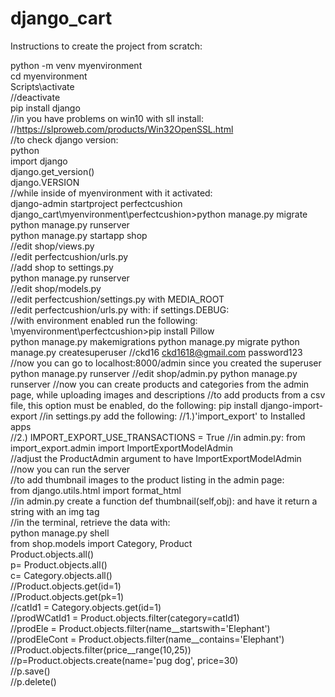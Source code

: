 # django_cart
Instructions to create the project from scratch:

python -m venv myenvironment  
cd myenvironment  
Scripts\activate  
//deactivate   
pip install django  
//in you have problems on win10 with sll install:  
//https://slproweb.com/products/Win32OpenSSL.html  
//to check django version:  
python  
import django  
django.get_version()  
django.VERSION  
//while inside of myenvironment with it activated:  
django-admin startproject perfectcushion   
django_cart\myenvironment\perfectcushion>python manage.py migrate  
python manage.py runserver  
python manage.py startapp shop  
//edit shop/views.py  
//edit perfectcushion/urls.py  
//add shop to settings.py  
python manage.py runserver  
//edit shop/models.py  
//edit perfectcushion/settings.py with MEDIA_ROOT  
//edit perfectcushion/urls.py with: if settings.DEBUG:  
//with environment enabled run the following:  
\myenvironment\perfectcushion>pip install Pillow  
python manage.py makemigrations
python manage.py migrate
python manage.py createsuperuser
//ckd16 ckd1618@gmail.com password123
//now you can go to localhost:8000/admin since you created the superuser
python manage.py runserver
//edit shop/admin.py
python manage.py runserver
//now you can create products and categories from the admin page, while uploading images and descriptions
//to add products from a csv file, this option must be enabled, do the following:
pip install django-import-export
//in settings.py add the following:
//1.)'import_export' to Installed apps  
//2.) IMPORT_EXPORT_USE_TRANSACTIONS = True 
//in admin.py: from import_export.admin import ImportExportModelAdmin  
//adjust the ProductAdmin argument to have ImportExportModelAdmin   
//now you can run the server  
//to add thumbnail images to the product listing in the admin page:  
from django.utils.html import format_html   
//in admin.py create a function def thumbnail(self,obj): and have it return a string with an img tag  
//in the terminal, retrieve the data with:  
python manage.py shell  
from shop.models import Category, Product  
Product.objects.all()  
p= Product.objects.all()  
c= Category.objects.all()  
//Product.objects.get(id=1)  
//Product.objects.get(pk=1)  
//catId1 = Category.objects.get(id=1)  
//prodWCatId1 = Product.objects.filter(category=catId1)  
//prodEle = Product.objects.filter(name__startswith='Elephant')  
//prodEleCont = Product.objects.filter(name__contains='Elephant')  
//Product.objects.filter(price__range(10,25))  
//p=Product.objects.create(name='pug dog', price=30)   
//p.save()  
//p.delete()  


